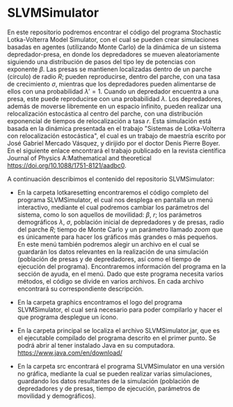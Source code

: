 # SLVMSimulator
En este repositorio podremos encontrar el código del programa Stochastic Lotka-Volterra Model Simulator, con el cual se pueden crear simulaciones basadas en agentes (utilizando Monte Carlo) de la dinámica de un sistema depredador-presa, en donde los depredadores se mueven aleatoriamente siguiendo una distribución de pasos del tipo ley de potencias con exponente $\beta$. Las presas se mantienen localizadas dentro de un parche (circulo) de radio $R$; pueden reproducirse, dentro del parche, con una tasa de crecimiento $\sigma$, mientras que los depredadores pueden alimentarse de ellos con una probabilidad $\lambda'=1$. Cuando un depredador encuentra a una presa, este puede reproducirse con una probabilidad $\lambda$. Los depredadores, además de moverse libremente en un espacio infinito, pueden realizar una relocalización estocástica al centro del parche, con una distribución exponencial de tiempos de relocalización a tasa $r$. Esta simulación está basada en la dinámica presentada en el trabajo "Sistemas de Lotka-Volterra con relocalización estocástica", el cual es un trabajo de maestría escrito por José Gabriel Mercado Vásquez, y dirijido por el doctor Denis Pierre Boyer. En el siguiente enlace encontrará el trabajo publicado en la revista científica Journal of Physics A:Mathematical and theoretical https://doi.org/10.1088/1751-8121/aadbc0.

A continuación describimos el contenido del repositorio SLVMSimulator:

* En la carpeta lotkaresetting encontraremos el código completo del programa SLVMSimulator, el cual nos desplega en pantalla un menú interactivo, mediante el cual podremos cambiar los parámetros del sistema, como lo son aquellos de movilidad: $\beta$, $r$; los parámetros demográficos $\lambda$, $\sigma$, población inicial de depredadores y de presas, radio del parche $R$; tiempo de Monte Carlo y un parámetro llamado $zoom$ que es únicamente para hacer los gráficos más grandes o más pequeños. En este menú también podremos alegir un archivo en el cual se guardarán los datos relevantes en la realización de una simulación (población de presas y de depredadores, así como el tiempo de ejecución del programa). Encontraremos información del programa en la sección de ayuda, en el menú. Dado que este programa necesita varios métodos, el código se divide en varios archivos. En cada archivo encontrará su correspondiente descripción.

* En la carpeta graphics encontramos el logo del programa SLVMSimulator, el cual será necesario para poder compilarlo y hacer el que programa desplegue un ícono.

* En la carpeta principal se localiza el archivo SLVMSimulator.jar, que es el ejecutable compilado del programa descrito en el primer punto. Se podrá abrir al tener instalado Java en su computadora. https://www.java.com/en/download/

* En la carpeta src encontrará el programa SLVMSimulator en una versión no gráfica, mediante la cual se pueden realizar varias simulaciones, guardando los datos resultantes de la simulación (población de depredadores y de presas, tiempo de ejecución, parámetros de movilidad y demográficos).
